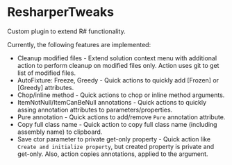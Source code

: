# ResharperTweaks
Custom plugin to extend R# functionality.

Currently, the following features are implemented:  
* Cleanup modified files - Extend solution context menu with additional action to perform cleanup on modified files only. Action uses git to get list of modified files.
* AutoFixture: Freeze, Greedy - Quick actions to quickly add [Frozen] or [Greedy] attributes.
* Chop/inline method - Quick actions to chop or inline method arguments.
* ItemNotNull/ItemCanBeNull annotations - Quick actions to quickly assing annotation attributes to parameters/properties.
* Pure annotation - Quick actions to add/remove `Pure` annotation attribute.
* Copy full class name - Quick action to copy full class name (including assembly name) to clipboard.
* Save ctor parameter to private get-only property - Quick action like `Create and initialize property`, but created property is private and get-only. Also, action copies annotations, applied to the argument.
